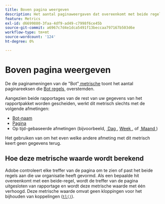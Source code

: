 ```yaml
---
title: Boven pagina weergeven
description: Het aantal paginaweergaven dat overeenkomt met beide regels.
feature: Metrics
exl-id: d6699880-3faa-4df9-ad49-c7998f6ce45b
source-git-commit: a6967c7d4e1dca5491f13beccaa797167b503d6e
workflow-type: tm+mt
source-wordcount: '124'
ht-degree: 0%

---
```


# Boven pagina weergeven

De de paginameningen van de &quot;Bot&quot;[&#x200B; metrische &#x200B;](overview.md) toont het aantal paginareeksen die [&#x200B; Bot regels &#x200B;](/help/admin/tools/manage-rs/edit-settings/general/bot-removal/bot-rules.md) overstemden.

Aangezien beide rapportages van de rest van uw gegevens van het rapportpakket worden gescheiden, werkt dit metrisch slechts met de volgende afmetingen:

* [Bot-naam](../dimensions/bot-name.md)
* [Pagina](../dimensions/page.md)
* Op tijd-gebaseerde afmetingen (bijvoorbeeld, [&#x200B; Dag &#x200B;](../dimensions/day.md), [&#x200B; Week &#x200B;](../dimensions/week.md), of [&#x200B; Maand &#x200B;](../dimensions/month.md))

Het gebruiken van om het even welke andere afmeting met dit metrisch keert geen gegevens terug.

## Hoe deze metrische waarde wordt berekend

Adobe controleert elke treffer van de pagina om te zien of past het beide regels aan die uw organisatie heeft gevormd. Als een bepaalde hit overeenkomt met een beide-regel, wordt de treffer van de pagina uitgesloten van rapportage en wordt deze metrische waarde met één verhoogd. Deze metrische waarde omvat geen kloppingen voor het bijhouden van koppelingen ([`tl()`](/help/implement/vars/functions/tl-method.md)).
